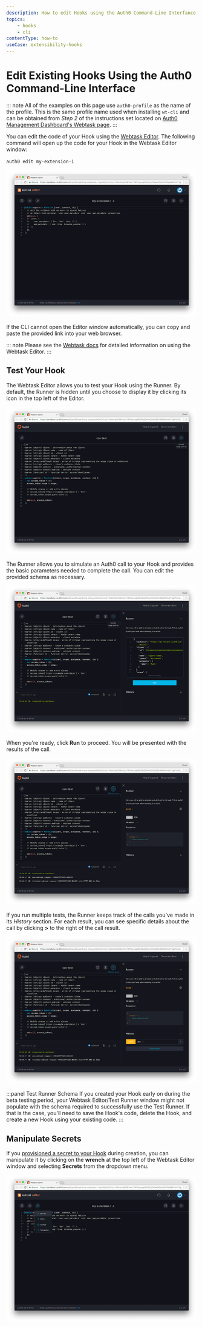 ```yaml
---
description: How to edit Hooks using the Auth0 Command-Line Interfance
topics:
    - hooks
    - cli
contentType: how-to
useCase: extensibility-hooks
---
```


# Edit Existing Hooks Using the Auth0 Command-Line Interface

::: note
All of the examples on this page use `auth0-profile` as the name of the profile. This is the same profile name used when installing `wt-cli` and can be obtained from *Step 2* of the instructions set located on [Auth0 Management Dashboard's Webtask page](${manage_url}/#/account/webtasks).
:::

You can edit the code of your Hook using the [Webtask Editor](https://webtask.io/docs/editor). The following command will open up the code for your Hook in the Webtask Editor window:

  `auth0 edit my-extension-1`

  ![Webtask Editor](/media/articles/hooks/webtask-editor.png)

If the CLI cannot open the Editor window automatically, you can copy and paste the provided link into your web browser.

::: note
Please see the [Webtask docs](https://webtask.io/docs/editor) for detailed information on using the Webtask Editor.
:::

## Test Your Hook

The Webtask Editor allows you to test your Hook using the Runner. By default, the Runner is hidden until you choose to display it by clicking its icon in the top left of the Editor.

![](/media/articles/hooks/webtask-runner.png)

The Runner allows you to simulate an Auth0 call to your Hook and provides the basic parameters needed to complete the call. You can edit the provided schema as necessary.

![](/media/articles/hooks/webtask-runner2.png)

When you're ready, click **Run** to proceed. You will be presented with the results of the call.

![](/media/articles/hooks/webtask-runner3.png)

If you run multiple tests, the Runner keeps track of the calls you've made in its *History* section. For each result, you can see specific details about the call by clicking **>** to the right of the call result.

![](/media/articles/hooks/webtask-runner4.png)

:::panel Test Runner Schema
If you created your Hook early on during the beta testing period, your Webtask Editor/Test Runner window might not populate with the schema required to successfully use the Test Runner. If that is the case, you'll need to save the Hook's code, delete the Hook, and create a new Hook using your existing code.
:::

## Manipulate Secrets

If you [provisioned a secret to your Hook](/hooks/cli/create-delete#provision-secrets-to-new-hooks) during creation, you can manipulate it by clicking on the **wrench** at the top left of the Webtask Editor window and selecting **Secrets** from the dropdown menu.

  ![Webtask Editor Secrets pane](/media/articles/hooks/webtask-editor-secrets.png)
